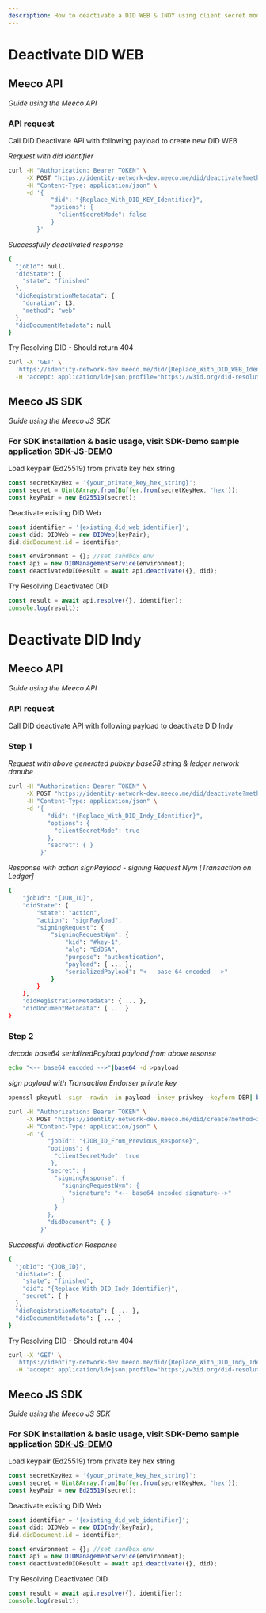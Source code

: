 ```yaml
---
description: How to deactivate a DID WEB & INDY using client secret mode
---
```


# Deactivate DID WEB

## Meeco API

_Guide using the Meeco API_

### API request

Call DID Deactivate API with following payload to create new DID WEB

_Request with did identifier_

```bash
curl -H "Authorization: Bearer TOKEN" \
     -X POST "https://identity-network-dev.meeco.me/did/deactivate?method=web" \
     -H "Content-Type: application/json" \
     -d '{
            "did": "{Replace_With_DID_KEY_Identifier}",
            "options": {
              "clientSecretMode": false
            }
        }'

```

_Successfully deactivated response_

```bash
{
  "jobId": null,
  "didState": {
    "state": "finished"
  },
  "didRegistrationMetadata": {
    "duration": 13,
    "method": "web"
  },
  "didDocumentMetadata": null
}
```

Try Resolving DID - Should return 404

```bash
curl -X 'GET' \
  'https://identity-network-dev.meeco.me/did/{Replace_With_DID_WEB_Identifier}' \
  -H 'accept: application/ld+json;profile="https://w3id.org/did-resolution"'
```

## Meeco JS SDK

_Guide using the Meeco JS SDK_

### For SDK installation & basic usage, visit SDK-Demo sample application [SDK-JS-DEMO](https://github.com/Meeco/js-sdk/blob/develop/packages/sdk-demo/src/did-management/index.ts)

Load keypair (Ed25519) from private key hex string

```js
const secretKeyHex = '{your_private_key_hex_string}';
const secret = Uint8Array.from(Buffer.from(secretKeyHex, 'hex'));
const keyPair = new Ed25519(secret);
```

Deactivate existing DID Web

```js
const identifier = '{existing_did_web_identifier}';
const did: DIDWeb = new DIDWeb(keyPair);
did.didDocument.id = identifier;

const environment = {}; //set sandbox env
const api = new DIDManagementService(environment);
const deactivatedDIDResult = await api.deactivate({}, did);
```

Try Resolving Deactivated DID

```js
const result = await api.resolve({}, identifier);
console.log(result);
```

# Deactivate DID Indy

## Meeco API

_Guide using the Meeco API_

### API request

Call DID deactivate API with following payload to deactivate DID Indy

### Step 1

_Request with above generated pubkey base58 string & ledger network danube_

```bash
curl -H "Authorization: Bearer TOKEN" \
     -X POST "https://identity-network-dev.meeco.me/did/deactivate?method=indy" \
     -H "Content-Type: application/json" \
     -d '{
           "did": "{Replace_With_DID_Indy_Identifier}",
           "options": {
             "clientSecretMode": true
           },
           "secret": { }
         }'

```

_Response with action signPayload - signing Request Nym [Transaction on Ledger]_

```bash
{
    "jobId": "{JOB_ID}",
    "didState": {
        "state": "action",
        "action": "signPayload",
        "signingRequest": {
            "signingRequestNym": {
                "kid": "#key-1",
                "alg": "EdDSA",
                "purpose": "authentication",
                "payload": { ... },
                "serializedPayload": "<-- base 64 encoded -->"
            }
        }
    },
    "didRegistrationMetadata": { ... },
    "didDocumentMetadata": { ... }
}

```

### Step 2

_decode base64 serializedPayload payload from above resonse_

```bash
echo "<-- base64 encoded -->"|base64 -d >payload
```

_sign payload with Transaction Endorser private key_

```bash
openssl pkeyutl -sign -rawin -in payload -inkey privkey -keyform DER| base64| tr -d '\n' >signature
```

```bash
curl -H "Authorization: Bearer TOKEN" \
     -X POST "https://identity-network-dev.meeco.me/did/create?method=indy" \
     -H "Content-Type: application/json" \
     -d '{
           "jobId": "{JOB_ID_From_Previous_Response}",
           "options": {
             "clientSecretMode": true
            },
           "secret": {
             "signingResponse": {
               "signingRequestNym": {
                 "signature": "<-- base64 encoded signature-->"
               }
             }
           },
           "didDocument": { }
         }'

```

_Successful deativation Response_

```bash
{
  "jobId": "{JOB_ID}",
  "didState": {
    "state": "finished",
    "did": "{Replace_With_DID_Indy_Identifier}",
    "secret": { }
  },
  "didRegistrationMetadata": { ... },
  "didDocumentMetadata": { ... }
}

```

Try Resolving DID - Should return 404

```bash
curl -X 'GET' \
  'https://identity-network-dev.meeco.me/did/{Replace_With_DID_Indy_Identifier}' \
  -H 'accept: application/ld+json;profile="https://w3id.org/did-resolution"'
```

## Meeco JS SDK

_Guide using the Meeco JS SDK_

### For SDK installation & basic usage, visit SDK-Demo sample application [SDK-JS-DEMO](https://github.com/Meeco/js-sdk/blob/develop/packages/sdk-demo/src/did-management/index.ts)

Load keypair (Ed25519) from private key hex string

```js
const secretKeyHex = '{your_private_key_hex_string}';
const secret = Uint8Array.from(Buffer.from(secretKeyHex, 'hex'));
const keyPair = new Ed25519(secret);
```

Deactivate existing DID Web

```js
const identifier = '{existing_did_web_identifier}';
const did: DIDWeb = new DIDIndy(keyPair);
did.didDocument.id = identifier;

const environment = {}; //set sandbox env
const api = new DIDManagementService(environment);
const deactivatedDIDResult = await api.deactivate({}, did);
```

Try Resolving Deactivated DID

```js
const result = await api.resolve({}, identifier);
console.log(result);
```
